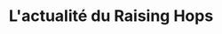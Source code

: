 ---
title: L'actualité du Raising Hops
description: Retrouvez l’actualité, les événements et annonces du Raising Hops.
---
